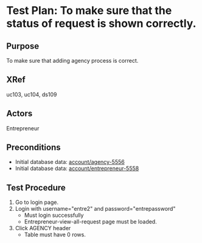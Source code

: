 Test Plan:  To make sure that the status of request is shown correctly.
=======================================================================

## Purpose

To make sure that adding agency process is correct.


## XRef

uc103, uc104, ds109


## Actors

Entrepreneur


## Preconditions

* Initial database data: [account/agency-5556](../../../casper/fixtures/account/agency-5556.yml)
* Initial database data: [account/entrepreneur-5558](../../../casper/fixtures/account/entrepreneur-5558.yml)


## Test Procedure

1. Go to login page.
2. Login with username="entre2" and password="entrepassword"
    * Must login successfully
    * Entrepreneur-view-all-request page must be loaded.
3. Click AGENCY header
    * Table must have 0 rows.


